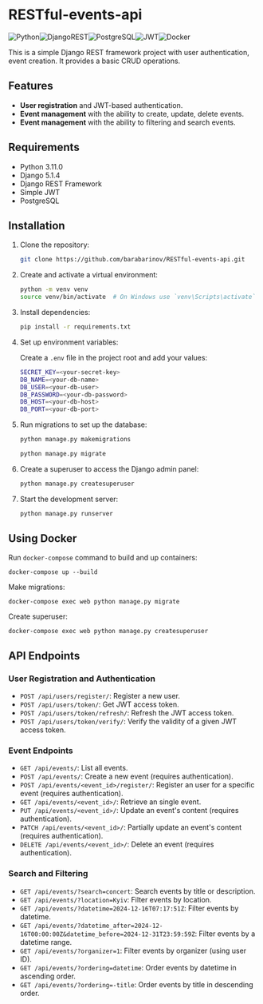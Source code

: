 # RESTful-events-api

![Python](https://img.shields.io/badge/python-3670A0?style=for-the-badge&logo=python&logoColor=ffdd54)![DjangoREST](https://img.shields.io/badge/DJANGO-REST-ff1709?style=for-the-badge&logo=django&logoColor=white&color=ff1709&labelColor=gray)![PostgreSQL](https://img.shields.io/badge/PostgreSQL-316192?style=for-the-badge&logo=postgresql&logoColor=white)![JWT](https://img.shields.io/badge/JWT-000000?style=for-the-badge&logo=JSON-web-tokens&logoColor=white)![Docker](https://img.shields.io/badge/Docker-2496ED?style=for-the-badge&logo=docker&logoColor=white)

This is a simple Django REST framework project with user authentication, event creation. It provides a basic CRUD operations.

## Features

- **User registration** and JWT-based authentication.
- **Event management** with the ability to create, update, delete events.
- **Event management** with the ability to filtering and search events.

## Requirements

- Python 3.11.0
- Django 5.1.4
- Django REST Framework
- Simple JWT
- PostgreSQL

## Installation

1. Clone the repository:

   ```bash
   git clone https://github.com/barabarinov/RESTful-events-api.git
   ```

2. Create and activate a virtual environment:

   ```bash
   python -m venv venv
   source venv/bin/activate  # On Windows use `venv\Scripts\activate`
   ```
   
3. Install dependencies:

   ```bash
   pip install -r requirements.txt
   ```
   
4. Set up environment variables:

   Create a `.env` file in the project root and add your values:

   ```bash
   SECRET_KEY=<your-secret-key>
   DB_NAME=<your-db-name>
   DB_USER=<your-db-user>
   DB_PASSWORD=<your-db-password>
   DB_HOST=<your-db-host>
   DB_PORT=<your-db-port>
   ```
   
5. Run migrations to set up the database:

   ```bash
   python manage.py makemigrations
   ```
   
   ```bash
   python manage.py migrate
   ```

6. Create a superuser to access the Django admin panel:

   ```bash
   python manage.py createsuperuser
   ```
   
7. Start the development server:

   ```bash
   python manage.py runserver
   ```

## Using Docker
Run `docker-compose` command to build and up containers:
```shell
docker-compose up --build
```
Make migrations:
```shell
docker-compose exec web python manage.py migrate
```
Create superuser:
```shell
docker-compose exec web python manage.py createsuperuser
```

## API Endpoints

### User Registration and Authentication

- `POST /api/users/register/`: Register a new user.
- `POST /api/users/token/`: Get JWT access token.
- `POST /api/users/token/refresh/`: Refresh the JWT access token.
- `POST /api/users/token/verify/`: Verify the validity of a given JWT access token.

### Event Endpoints

- `GET /api/events/`: List all events.
- `POST /api/events/`: Create a new event (requires authentication).
- `POST /api/events/<event_id>/register/`: Register an user for a specific event (requires authentication).
- `GET /api/events/<event_id>/`: Retrieve an single event.
- `PUT /api/events/<event_id>/`: Update an event's content (requires authentication).
- `PATCH /api/events/<event_id>/`: Partially update an event's content (requires authentication).
- `DELETE /api/events/<event_id>/`: Delete an event (requires authentication).

### Search and Filtering

- `GET /api/events/?search=concert`: Search events by title or description.
- `GET /api/events/?location=Kyiv`: Filter events by location.
- `GET /api/events/?datetime=2024-12-16T07:17:51Z`: Filter events by datetime.
- `GET /api/events/?datetime_after=2024-12-16T00:00:00Z&datetime_before=2024-12-31T23:59:59Z`: Filter events by a datetime range.
- `GET /api/events/?organizer=1`: Filter events by organizer (using user ID).
- `GET /api/events/?ordering=datetime`: Order events by datetime in ascending order.
- `GET /api/events/?ordering=-title`: Order events by title in descending order.
